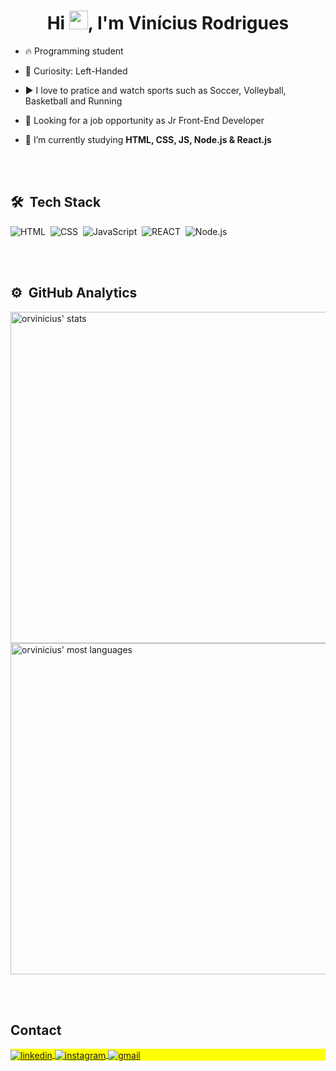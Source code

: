 
<h1 align="center">Hi <img src="https://raw.githubusercontent.com/kaueMarques/kaueMarques/master/hi.gif" height="30px">, I'm Vinícius Rodrigues</h1>


- 🔥 Programming student

- 🤔 Curiosity: Left-Handed

- ▶️ I love to pratice and watch sports such as Soccer, Volleyball, Basketball and Running

- 👀 Looking for a job opportunity as Jr Front-End Developer

- 🔭 I’m currently studying **HTML, CSS, JS, Node.js & React.js**





<br><br>

## 🛠 &nbsp;Tech Stack

![HTML](https://img.shields.io/badge/-HTML-05122A?style=flat&logo=HTML5)&nbsp;
![CSS](https://img.shields.io/badge/-CSS-05122A?style=flat&logo=CSS3&logoColor=1572B6)&nbsp;
![JavaScript](https://img.shields.io/badge/-JavaScript-05122A?style=flat&logo=javascript)&nbsp;
![REACT](https://img.shields.io/badge/-React-05122A?style=flat&logo=react)&nbsp;
![Node.js](https://img.shields.io/badge/-Node.js-05122A?style=flat&logo=node.js)&nbsp;


<br><br>

## ⚙️ &nbsp;GitHub Analytics

<p align="left">
<img width="530em" src="https://github-readme-stats.vercel.app/api?username=orvinicius&show_icons=true&theme=vision-friendly-dark" alt="orvinicius' stats"/>
<img width="530em" src="https://github-readme-stats.vercel.app/api/top-langs/?username=orvinicius&layout=compact&theme=vision-friendly-dark" alt="orvinicius' most languages"/>
</p>


<br><br>

## Contact

<p align="left" style="background:yellow">


<a href="https://linkedin.com/in/viniciusrodrigues03" target="_blank">
  <img align="center" src="https://img.shields.io/badge/-viniciusrodrigues03-05122A?style=flat&logo=linkedin" alt="linkedin"/>
</a>
<a href="https://instagram.com/_vinior" target="_blank">
 <img align="center" src="https://img.shields.io/badge/-_vinior-05122A?style=flat&logo=instagram" alt="instagram"/>
</a>
  <a href="mailto:viniciusoliveira311@gmail.com" target="_blank">
  <img align="center" src="https://img.shields.io/badge/-viniciusoliveira311@gmail.com-05122A?style=flat&logo=gmail" alt="gmail"/>
</a>
</p>
